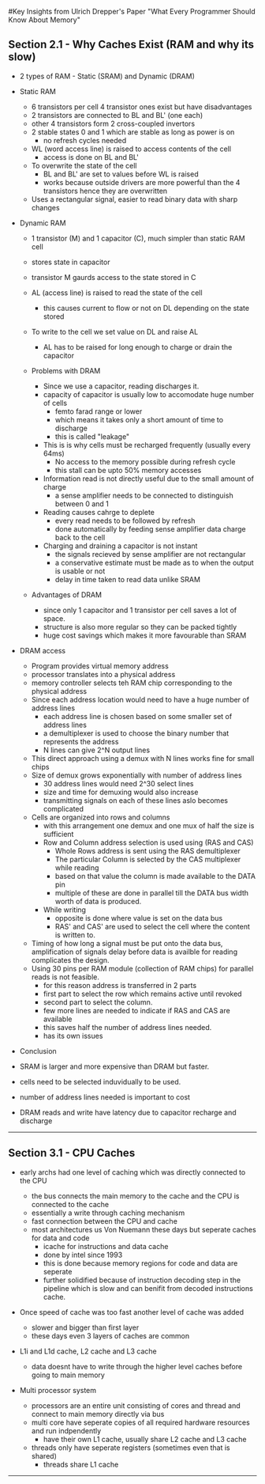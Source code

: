 #Key Insights from Ulrich Drepper's Paper "What Every Programmer Should Know About Memory"

## Section 2.1 - Why Caches Exist (RAM and why its slow)
- 2 types of RAM - Static (SRAM) and Dynamic (DRAM)
- Static RAM
    - 6 transistors per cell 4 transistor ones exist but have disadvantages
    - 2 transistors are connected to BL and BL' (one each)
    - other 4 transistors form 2 cross-coupled invertors
    - 2 stable states 0 and 1 which are stable as long as power is on
        - no refresh cycles needed
    - WL (word access line) is raised to access contents of the cell
        - access is done on BL and BL'
    - To overwrite the state of the cell 
        - BL and BL' are set to values before WL is raised
        - works because outside drivers are more powerful than the 4 transistors
          hence they are overwritten
    - Uses a rectangular signal, easier to read binary data with sharp changes 

- Dynamic RAM
    - 1 transistor (M) and 1 capacitor (C), much simpler than static RAM cell
    - stores state in capacitor
    - transistor M gaurds access to the state stored in C
    - AL (access line) is raised to read the state of the cell
        - this causes current to flow or not on DL depending on the state stored
    - To write to the cell we set value on DL and raise AL
        - AL has to be raised for long enough to charge or drain the capacitor

    - Problems with DRAM
        - Since we use a capacitor, reading discharges it.
        - capacity of capacitor is usually low to accomodate huge number of cells
            - femto farad range or lower
            - which means it takes only a short amount of time to discharge
            - this is called "leakage"
        - This is is why cells must be recharged frequently (usually every 64ms)
            - No access to the memory possible during refresh cycle
            - this stall can be upto 50% memory accesses
        - Information read is not directly useful due to the small amount of charge
            - a sense amplifier needs to be connected to distinguish between 0 and 1
        - Reading causes cahrge to deplete
            - every read needs to be followed by refresh
            - done automatically by feeding sense amplifier data charge back to the cell
        - Charging and draining a capacitor is not instant
            - the signals recieved by sense amplifier are not rectangular
            - a conservative estimate must be made as to when the output is usable or not
            - delay in time taken to read data unlike SRAM

    - Advantages of DRAM
        - since only 1 capacitor and 1 transistor per cell saves a lot of space.
        - structure is also more regular so they can be packed tightly
        - huge cost savings which makes it more favourable than SRAM

- DRAM access
    - Program provides virtual memory address
    - processor translates into a physical address 
    - memory controller selects teh RAM chip corresponding to the physical address
    - Since each address location would need to have a huge number of address lines 
        - each address line is chosen based on some smaller set of address lines
        - a demultiplexer is used to choose the binary number that represents the address
        - N lines can give 2^N output lines
    - This direct approach using a demux with N lines works fine for small chips
    - Size of demux grows exponentially with number of address lines
        - 30 address lines would need 2^30 select lines
        - size and time for demuxing would also increase
        - transmitting signals on each of these lines aslo becomes complicated
    - Cells are organized into rows and columns
        - with this arrangement one demux and one mux of half the size is sufficient
        - Row and Column address selection is used using (RAS and CAS)
            - Whole Rows address is sent using the RAS demultiplexer
            - The particular Column is selected by the CAS multiplexer while reading
            - based on that value the column is made available to the DATA pin
            - multiple of these are done in parallel till the DATA bus width worth of data
              is produced.
        - While writing
            - opposite is done where value is set on the data bus 
            - RAS' and CAS' are used to select the cell where the content is written to.
    - Timing of how long a signal must be put onto the data bus, amplification of signals
      delay before data is availble for reading complicates the design.
    - Using 30 pins per RAM module (collection of RAM chips) for parallel reads is not 
      feasible.
        - for this reason address is transferred in 2 parts
        - first part to select the row which remains active until revoked
        - second part to select the column.
        - few more lines are  needed to indicate if RAS and CAS are available
        - this saves half the number of address lines needed.
        - has its own issues

- Conclusion
 - SRAM is larger and more expensive than DRAM but faster.
 - cells need to be selected induvidually to be used.
 - number of address lines needed is important to cost
 - DRAM reads and write have latency due to capacitor recharge and discharge

-------------------------------------------------------------------------------------------    
## Section 3.1 - CPU Caches
- early archs had one level of caching which was directly connected to the CPU
    - the bus connects the main memory to the cache and the CPU is connected to the cache
    - essentially a write through caching mechanism
    - fast connection between the CPU and cache
    - most architectures us Von Nuemann these days but seperate caches for data and code
        - icache for instructions and data cache
        - done by intel since 1993
        - this is done because memory regions for code and data are seperate
        - further solidified because of instruction decoding step in the pipeline which is           slow and can benifit from decoded instructions cache.
- Once speed of cache was too fast another level of cache was added
    - slower and bigger than first layer
    - these days even 3 layers of caches are common
- L1i and L1d cache, L2 cache and L3 cache
    - data doesnt have to write through the higher level caches before going to main memory

- Multi processor system
    - processors are an entire unit consisting of cores and thread and connect to 
      main memory directly via bus
    - multi core have seperate copies of all required hardware resources 
      and run indpendently
        - have their own L1 cache, usually share L2 cache and L3 cache
    - threads only have seperate registers (sometimes even that is shared)
        - threads share L1 cache

-------------------------------------------------------------------------------------------

